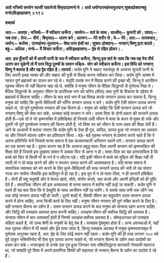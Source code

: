 **अतो भजिष्ये समयेन साध्वीं** **यावत्तेजो बिभृयादात्मनो मे ।** **अतो धर्मान्पारमहंस्यमुलयान्** **शुक्लप्रोक्तान्बहु मन्येऽविङ्क्षहस्रान् ॥ १९॥** 

**शब्दार्थ** 

**अत:—** **अतएव** **; भजिष्ये—** **मैं स्वीकार करूँगा** **; समयेन—** **शर्त के साथ** **; साध्वीम्—** **कुमारी को** **; यावत्—** **जब तक** **;** **तेज:—** **वीर्य** **; बिभृयात्—** **धारण करे** **; आत्मन:—** **मेरे शरीर से** **; मे—** **मेरे** **; अत:—** **तत्पश्चात्** **; धर्मान्—** **कर्तव्य** **;** **पारमहंस्य-मुलयान्—** **श्रेष्ठ परम हंसों का** **; शुक्ल-प्रोक्तान्—** **भगवान् विष्णु द्वारा बताये** **; बहु—** **अधिक** **; मन्ये—** **मैं** **विचार करूँगा** **; अविङ्क्षहस्रान्—** **द्वेष से रहित होकर।** **.** 

**अत: इस कुँवारी को मैं अपनी पत्नी के रूप में स्वीकार करूँगा, किन्तु इस शर्त के** **साथ कि जब यह मेरा वीर्य धारण कर चुकेगी तो मैं परम सिद्ध पुरुषों के समान भकि्त-** **योग को स्वीकार करूँगा। इस विधि को भगवान् विष्णु ने बताया है और यह द्वेष रहित** **है।** **तात्पर्य :** कर्दम मुनि ने सम्राट स्वायंभुव से अत्यन्त सुन्दरी पत्नी के लिए अपनी इच्छा व्यक्त की और सम्राट की पुत्री से विवाह करना स्वीकार कर लिया। कर्दम मुनि आश्रम में रहकर पूर्ण ब्रह्मचर्य का पालन कर रहे थे। यद्यपि उसके मन में विवाह करने की इच्छा थी, किन्तु वे आजीवन गृहस्थ जीवन भी नहीं बिताना चाह रहे थे, क्योंकि वे मनुष्य जीवन के वैदिक सिद्धान्तों से पूर्णतया भिज्ञ थे। वैदिक सिद्धान्तों के अनुसार जीवन के प्रारश्भिक भाग को चरित्र (शील) तथा गुणों के विकास के उद्देश्य से ब्रह्मचर्य में बिताना चाहिए। जीवन के बाद वाले भाग में वह विवाह करके सन्तान उत्पन्न कर सकता है, किन्तु मनुष्य को चाहिए कि कुत्तों-बिल्लियों की भाँन्ति सन्तान उत्पन्न न करे। कर्दम मुनि ऐसी संतान उत्पन्न करना चाहते थे, जो पूर्ण पुरुषोत्तम भगवान् की एक किरण हो। मनुष्य को चाहिए कि ऐसी सन्तान उत्पन्न करे जो भगवान् विष्णु की सेवा कर सके, अन्यथा कोई सन्तान न जने। उत्तम पिता के दोनों प्रकार की सन्तानें उत्पन्न होती हैं—एक तो वे जो कृष्णभक्ति में प्रशिकि्षत हों जिससे उसी जीवन में माया के बंधन से मुक्त हो सकें और दूसरी जो पूर्ण पुरुषोत्तम भगवान् की किरण होती हैं, जो विश्व भर को जीवन के परम लक्ष्य की शिक्षा देती हैं। आगे के अध्यायों में बताया जाएगा कि कर्दम मुनि के ऐसा ही पुत्र, कपिल, उत्पन्न हुआ जो भगवान् का अवतार था और जिसने सांलय-दर्शन का प्रतिपादन किया। बड़े- बड़े गृहस्थ भगवान् से प्रार्थना करते रहते हैं कि वे अपना प्रतिनिधि भेजें जिससे मानव समाज में एक कल्याणकारी अभियान चलने लगे। सन्तान उत्पन्न करने का एक कारण यह है। दूसरा कारण यह है कि अत्यन्त प्रबुद्ध माता-पिता अपनी सन्तान को कृष्णभकि्त की शिक्षा देते हैं जिससे इस दुखमय संसार में उसका फिर से आना न हो। माता-पिता का यह उत्तरदायित्व है कि बच्चे को फिर से किसी माँ के गर्भ में न लौटना पड़े। यदि इसी जीवन में बच्चे को मुकि्त की शिक्षा नहीं दी जाती तो न तो ब्याह करने की और न सन्तान उत्पन्न करने की आवश्यकता है। यदि मानव समाज में सामाजिक व्यवस्था को भंग करने के लिए कुत्ते-बिलि्लयों की तरह सन्तानें उत्पन्न की जावें तो यह संसार नरक बन जायेगा जैसाकि इस कलियुग में हो रहा है। इस युग में न तो माता-पिता, न ही सन्तानें प्रशिक्षित हैं। दोनों ही पशु सदृशहैं और वे केवल खाते, सोते, संभोग करते, रक्षा करते और अपनी इन्द्रियों को ही तुष्टि देते हैं। सामाजिक जीवन की इस अव्यवस्था से मानव समाज में शान्ति नहीं लाई जा सकती। कर्दम मुनि ने पहले ही यह बता दिया कि वे देवहूति के साथ आजीवन नहीं रह पावेंगे। वे उसके साथ तभी तक रहेंगे जब तक कोई सन्तान उत्पन्न नहीं हो जाती। दूसरे शब्दों में, विषयी जीवन का सदुपयोग उत्तम सन्तान उत्पन्न करने में होना चाहिए, अन्य किसी कार्य के लिए नहीं। मनुष्य जीवन भगवान् की पूर्ण भक्ति करने के लिए है। यही भगवान् चैतन्य का दर्शन है। उत्तम सन्तान उत्पन्न करने के बाद मनुष्य को संन्यास ग्रहण करना चाहिए और सिद्धि की परमहंस अवस्था प्राप्त करनी चाहिए। *परमहंस* जीवन की सर्वोच्च सिद्धि की अवस्था है। संन्यास जीवन में चार अवस्थाएँ होती हैं जिनमें *परमहंस* सर्वोच्च अवस्था है। *श्रीमद्भागवत*  को परमहंस संहिता कहते हैं, जो उच्च श्रेणी के मनुष्यों के हेतु ग्रंथ है। परमहंस द्वेषमुक्त होता है। अन्य अवस्थाओं में, यहाँ तक गृहस्थ जीवन में भी स्वार्थ और द्वेष पाया जाता है, किन्तु परमहंस अवस्था में मनुष्य कृष्णभावनामृत में पूर्णतया अनुरक्त रहता है, अत: द्वेष के लिए कोई स्थान नहीं रहता। कर्दम मुनि की ही तरह लगभग १०० वर्ष पूर्व ठाकुर भक्तिविनोद भी ऐसा पुत्र उत्पन्न करना चाहते थे, जो भगवान् चैतन्य के दर्शन तथा उपदेशों का प्रचार कर सके। भगवत्कृपा से उनके एक पुत्र हुआ जिनका नाम भक्तिसिद्धान्त सरस्वती गोस्वामी महाराज था, जो सश्प्रति पूरे विश्व में अपने प्रामाणिक शिष्यों की सहायता से भगवान् चैतन्य के दर्शन का उपदेश दे रहे हैं।  